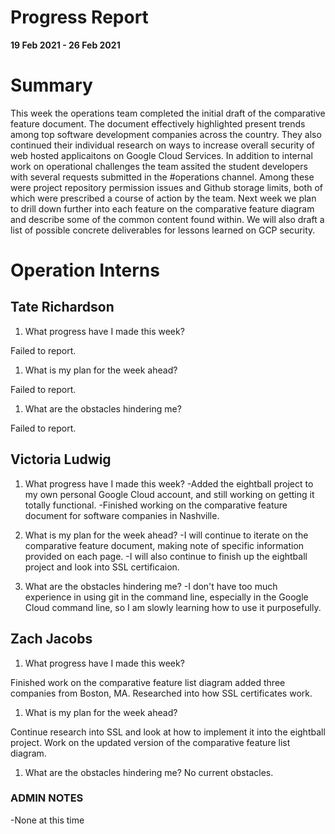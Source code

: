 # Progress Report

**19 Feb 2021 - 26 Feb 2021**

# Summary

This week the operations team completed the initial draft of the comparative feature document. The document effectively highlighted present trends among top software development companies across the country. They also continued their individual research on ways to increase overall security of web hosted applicaitons on Google Cloud Services. In addition to internal work on operational challenges the team assited the student developers with several requests submitted in the #operations channel. Among these were project repository permission issues and Github storage limits, both of which were prescribed a course of action by the team. Next week we plan to drill down further into each feature on the comparative feature diagram and describe some of the common content found within. We will also draft a list of possible concrete deliverables for lessons learned on GCP security.  

# Operation Interns

## Tate Richardson

1. What progress have I made this week?

Failed to report.

1. What is my plan for the week ahead?

Failed to report.

1. What are the obstacles hindering me?

Failed to report.

## Victoria Ludwig

1. What progress have I made this week?
-Added the eightball project to my own personal Google Cloud account, and still working on getting it totally functional.
-Finished working on the comparative feature document for software companies in Nashville.


1. What is my plan for the week ahead?
-I will continue to iterate on the comparative feature document, making note of specific information provided on each page.
-I will also continue to finish up the eightball project and look into SSL certificaion. 


1. What are the obstacles hindering me?
-I don't have too much experience in using git in the command line, especially in the Google Cloud command line, so I am slowly learning how to use it purposefully.



## Zach Jacobs

1. What progress have I made this week?

Finished work on the comparative feature list diagram added three companies from Boston, MA.
Researched into how SSL certificates work. 

1. What is my plan for the week ahead?

Continue research into SSL and look at how to implement it into the eightball project.
Work on the updated version of the comparative feature list diagram.

1. What are the obstacles hindering me?
No current obstacles. 


### ADMIN NOTES

-None at this time

